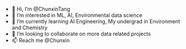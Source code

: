 - 👋 Hi, I’m @ChunxinTang
- 👀 I’m interested in ML, AI, Environmental data science
- 🌱 I’m currently learning AI Engineering, My undergrad in Environment and Chemistry
- 💞️ I’m looking to collaborate on more data related projects
- 📫 Reach me @Chunxin

<!---
ChunxinTang/ChunxinTang is a ✨ special ✨ repository because its `README.md` (this file) appears on your GitHub profile.
You can click the Preview link to take a look at your changes.
--->
